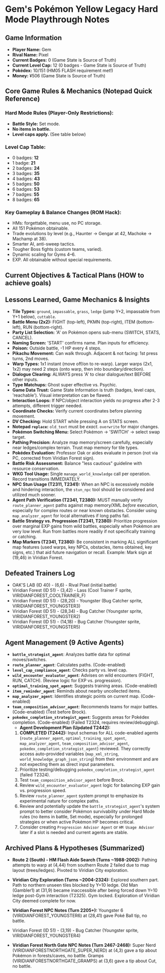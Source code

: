 # Gem's Pokémon Yellow Legacy Hard Mode Playthrough Notes

## Game Information
*   **Player Name:** Gem
*   **Rival Name:** Pixel
*   **Current Badges:** 0 (Game State is Source of Truth)
*   **Current Level Cap:** 12 (0 badges - Game State is Source of Truth)
*   **Pokédex:** 10/151 (HM05 FLASH requirement met!)
*   **Money:** ¥506 (Game State is Source of Truth)

## Core Game Rules & Mechanics (Notepad Quick Reference)
### Hard Mode Rules (Player-Only Restrictions):
*   **Battle Style:** Set mode.
*   **No items in battle.**
*   **Level caps apply.** (See table below)

### Level Cap Table:
*   0 badges: **12**
*   1 badge: **21**
*   2 badges: **24**
*   3 badges: **35**
*   4 badges: **43**
*   5 badges: **50**
*   6 badges: **53**
*   7 badges: **55**
*   8 badges: **65**

### Key Gameplay & Balance Changes (ROM Hack):
*   HMs: forgettable, menu use, no PC storage.
*   All 151 Pokémon obtainable.
*   Trade evolutions by level (e.g., Haunter → Gengar at 42, Machoke → Machamp at 38).
*   Smarter AI, anti-sweep tactics.
*   Tougher Boss fights (custom teams, varied).
*   Dynamic scaling for Gyms 4–6.
*   EXP. All obtainable without special requirements.

## Current Objectives & Tactical Plans (HOW to achieve goals)

## Lessons Learned, Game Mechanics & Insights
*   **Tile Types:** `ground`, `impassable`, `grass`, `ledge` (jump Y+2, impassable from Y+1 below), `cuttable`.
*   **Battle Menu (2x2):** FIGHT (top-left), PKMN (top-right), ITEM (bottom-left), RUN (bottom-right).
*   **Party List Selection:** 'A' on Pokémon opens sub-menu (SWITCH, STATS, CANCEL).
*   **Naming Screen:** 'START' confirms name. Plan inputs for efficiency.
*   **Poison:** Outside battle, -1 HP every 4 steps.
*   **Pikachu Movement:** Can walk through. Adjacent & not facing: 1st press turns, 2nd moves.
*   **Warp Types:** 1x1 instant (move off/on to re-warp). Larger warps (2x1, 1x2) may need 2 steps (onto warp, then into boundary/direction).
*   **Dialogue Clearing:** ALWAYS press 'A' to clear dialogue/text BEFORE other inputs.
*   **Type Matchups:** Ghost super effective vs. Psychic.
*   **Game Data Trust:** Game State Information is truth (badges, level caps, 'reachable'). Visual interpretation can be flawed.
*   **Interaction Loops:** If NPC/object interaction yields no progress after 2-3 attempts, different trigger needed.
*   **Coordinate Checks:** Verify current coordinates before planning movement.
*   **DV Checking:** Hold START while pressing A on STATS screen.
*   **Notepad `replace`:** `old_text` must be *exact*. `overwrite` for major changes.
*   **Pokémon Switching Menu:** Select Pokémon -> 'SWITCH' -> select swap target.
*   **Pathing Precision:** Analyze map memory/screen carefully, especially near ledges/complex terrain. Trust map memory for tile types.
*   **Pokédex Evaluation:** Professor Oak or aides evaluate in person (not via PC, corrected from Viridian Forest sign).
*   **Battle Risk Assessment:** Balance "less cautious" guideline with resource conservation.
*   **WKG Tool Usage:** Single `manage_world_knowledge` call per operation. Record transitions IMMEDIATELY.
*   **NPC Stun Usage (T2311, T2341):** When an NPC is excessively mobile and hindering interaction, the `stun_npc` tool should be considered and utilized much sooner.
*   **Agent Path Verification (T2341, T2380):** MUST manually verify `route_planner_agent` paths against map memory/XML *before* execution, especially for complex routes or near known obstacles. Consider using `map_analyzer_agent` for local alternatives if long paths fail.
*   **Battle Strategy vs. Progression (T2341, T2380):** Prioritize progression over marginal EXP gains from wild battles, especially when Pokémon are very low level. Run from battles more readily if not specifically training or catching.
*   **Map Markers (T2341, T2380):** Be consistent in marking ALL significant map features (used warps, key NPCs, obstacles, items obtained, key signs, etc.) that aid future navigation or recall. Example: Mark sign at (19,46) in Viridian Forest.

## Defeated Trainers Log
*   OAK'S LAB (ID 40) - (6,6) - Rival Pixel (initial battle)
*   Viridian Forest (ID 51) - (3,42) - Lass (Cool Trainer F sprite, VIRIDIANFOREST_COOLTRAINER_F)
*   Viridian Forest (ID 51) - (28,20) - Youngster (Bug Catcher sprite, VIRIDIANFOREST_YOUNGSTER3)
*   Viridian Forest (ID 51) - (28,34) - Bug Catcher (Youngster sprite, VIRIDIANFOREST_YOUNGSTER2)
*   Viridian Forest (ID 51) - (14,18) - Bug Catcher (Youngster sprite, VIRIDIANFOREST_YOUNGSTER5)

## Agent Management (9 Active Agents)
*   **`battle_strategist_agent`**: Analyzes battle data for optimal moves/switches.
*   **`route_planner_agent`**: Calculates paths. (Code-enabled)
*   **`level_cap_compliance_agent`**: Checks party vs. level cap.
*   **`wild_encounter_evaluator_agent`**: Advises on wild encounters (FIGHT, RUN, CATCH). (Review logic for EXP vs. progression).
*   **`optimal_training_spot_agent`**: Suggests training areas. (Code-enabled)
*   **`item_reminder_agent`**: Reminds about nearby uncollected items.
*   **`map_analyzer_agent`**: Identifies strategic points on current map. (Code-enabled)
*   **`team_composition_advisor_agent`**: Recommends teams for major battles. (Code-enabled) (Test before Brock).
*   **`pokedex_completion_strategist_agent`**: Suggests areas for Pokédex completion. (Code-enabled) (Failed T2324, requires review/debugging).
    *   **Agent Development Plan (Updated T2442):**
    1.  **COMPLETED (T2442):** Input schemas for ALL code-enabled agents (`route_planner_agent`, `optimal_training_spot_agent`, `map_analyzer_agent`, `team_composition_advisor_agent`, `pokedex_completion_strategist_agent`) reviewed. They correctly access auto-provided variables (`map_xml_string`, `world_knowledge_graph_json_string`) from their environment and are not expecting them as direct input parameters.
    2.  Prioritize testing/debugging `pokedex_completion_strategist_agent` (failed T2324).
    3.  Test `team_composition_advisor_agent` before Brock.
    4.  Review `wild_encounter_evaluator_agent` logic for balancing EXP gain vs. progression speed.
    5.  Review `route_planner_agent` system prompt to emphasize its experimental nature for complex paths.
    6.  Review and potentially update the `battle_strategist_agent`'s system prompt to better consider Pokémon survivability under Hard Mode rules (no items in battle, Set mode), especially for prolonged strategies or when active Pokémon HP becomes critical.
    7.  Consider creating `Progression Advisor Agent` or `HM Usage Advisor` later if a slot is needed and current agents are stable.

## Archived Plans & Hypotheses (Summarized)
*   **Route 2 (South) - HM Flash Aide Search (Turns ~1988-2002):** Pathing attempts to warp at (4,44) from southern Route 2 failed due to map layout (trees/ledges). Pivoted to Viridian City exploration.
*   **Viridian City Exploration (Turns ~2004-2324):** Explored southern part. Path to northern unseen tiles blocked by Y=10 ledge. Old Man (Gambler1) at (31,9) became inaccessible after being forced down Y=10 ledge post-Gym interaction (T2325). Gym locked. Exploration of Viridian City deemed complete for now.
*   **Viridian Forest NPC Notes (Turn 2205+):** Youngster 6 (VIRIDIANFOREST_YOUNGSTER6) at (28,41) gave Poké Ball tip, no battle.

*   Viridian Forest (ID 51) - (3,19) - Bug Catcher (Youngster sprite, VIRIDIANFOREST_YOUNGSTER4)

*   **Viridian Forest North Gate NPC Notes (Turn 2467-2468):** Super Nerd (VIRIDIANFORESTNORTHGATE_SUPER_NERD) at (4,3) gave a tip about Pokémon in forests/caves, no battle. Gramps (VIRIDIANFORESTNORTHGATE_GRAMPS) at (3,6) gave a tip about Cut, no battle.